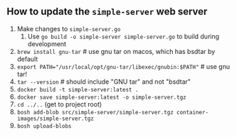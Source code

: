 ## How to update the `simple-server` web server

1. Make changes to `simple-server.go`
    1. Use `go build -o simple-server simple-server.go` to build during development
1. `brew install gnu-tar` # use gnu tar on macos, which has bsdtar by default
1. `export PATH="/usr/local/opt/gnu-tar/libexec/gnubin:$PATH"` # use gnu tar!
1.  `tar --version` # should include "GNU tar" and not "bsdtar"
1. `docker build -t simple-server:latest .`
1.  `docker save simple-server:latest -o simple-server.tgz`
1. `cd ../..` (get to project root)
1. `bosh add-blob src/simple-server/simple-server.tgz container-images/simple-server.tgz`
1. `bosh upload-blobs`
